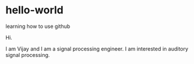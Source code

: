 # hello-world
learning how to use github

Hi.

I am Vijay and I am a signal processing engineer.
I am interested in auditory signal processing.


